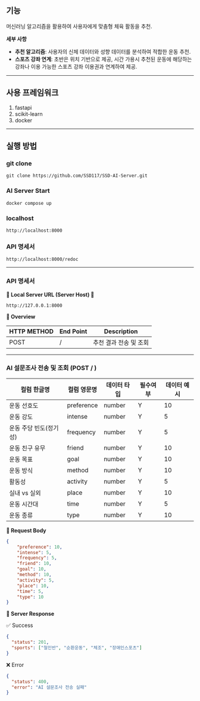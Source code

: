 ## **기능**

머신러닝 알고리즘을 활용하여 사용자에게 맞춤형 체육 활동을 추천.

**세부 사항**

- **추천 알고리즘**: 사용자의 신체 데이터와 성향 데이터를 분석하여 적합한 운동 추천.
- **스포츠 강좌 연계**: 초반은 위치 기반으로 제공, 시간 가용시 추천된 운동에 해당하는 강좌나 이용 가능한 스포츠 강좌 이용권과 연계하여 제공.

---

## 사용 프레임워크

1. fastapi
2. scikit-learn
3. docker

---

## **실행 방법**

### **git clone**

```
git clone https://github.com/SSD117/SSD-AI-Server.git
```

### **AI Server Start**

```
docker compose up
```

### **Iocalhost**

```
http://localhost:8000
```

### **API 명세서**

```
http://localhost:8000/redoc
```

---

### API 명세서

**🚨 Local Server URL (Server Host) 🚨**

```
http://127.0.0.1:8000
```

**🌸 Overview**

| HTTP METHOD | End Point | Description |
| --- | --- | --- |
| POST | / | 추천 결과 전송 및 조회 |

---

### AI 설문조사 전송 및 조회 (POST / )

| 컬럼 한글명 | 컬럼 영문명 | 데이터 타입 | 필수여부 | 데이터 예시 |
| --- | --- | --- | --- | --- |
| 운동 선호도 | preference | number | Y | 10 |
| 운동 강도 | intense | number | Y | 5 |
| 운동 주당 빈도(정기성) | frequency | number | Y | 5 |
| 운동 친구 유무 | friend | number | Y | 10 |
| 운동 목표 | goal | number | Y | 10 |
| 운동 방식 | method | number | Y | 10 |
| 활동성 | activity | number | Y | 5 |
| 실내 vs 실외 | place | number | Y | 10 |
| 운동 시간대 | time | number | Y | 5 |
| 운동 종류 | type | number | Y | 10 |

**📌 Request Body**

```json
{
	"preference": 10,
	"intense": 5,
	"frequency": 5,
	"friend": 10,
	"goal": 10,
	"method": 10,
	"activity": 5,
	"place": 10,
	"time": 5,
	"type": 10
}
```

**📌 Server Response**

✅ Success

```json
{
  "status": 201,
  "sports": ["철인반", "순환운동", "체조", "장애인스포츠"]
}
```

❌ Error

```json
{
  "status": 400,
  "error": "AI 설문조사 전송 실패"
}
```

